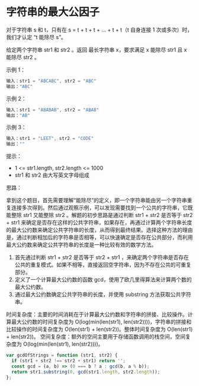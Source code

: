 # 字符串的最大公因子

对于字符串 s 和 t，只有在 s = t + t + t + ... + t + t（t 自身连接 1 次或多次）时，我们才认定 “t 能除尽 s”。

给定两个字符串 str1 和 str2 。返回 最长字符串 x，要求满足 x 能除尽 str1 且 x 能除尽 str2 。

示例 1：

```javascript
输入：str1 = "ABCABC", str2 = "ABC"
输出："ABC"
```

示例 2：

```javascript
输入：str1 = "ABABAB", str2 = "ABAB"
输出："AB"
```

示例 3：

```javascript
输入：str1 = "LEET", str2 = "CODE"
输出：""
```

提示：

- 1 <= str1.length, str2.length <= 1000
- str1 和 str2 由大写英文字母组成

思路：

拿到这个题目，首先需要理解“能除尽”的定义，即一个字符串能由另一个字符串重复连接多次得到。然后通过观察示例，可以发现需要找到一个公共的字符串，它既能整除 str1 又能整除 str2 。解题的初步思路是通过判断 str1 + str2 是否等于 str2 + str1 来确定是否存在这样的公共字符串，如果存在，再通过计算两个字符串长度的最大公约数来确定公共字符串的长度，从而得到最终结果。选择这种方法的理由是，通过判断相加后的字符串是否相等，可以快速确定是否存在公共部分，而利用最大公约数来确定公共字符串的长度是一种比较有效的数学方法。

1. 首先通过判断 str1 + str2 是否等于 str2 + str1 ，来确定两个字符串是否存在公共的重复模式。如果不相等，直接返回空字符串，因为不存在公共的可重复部分。
2. 定义了一个计算最大公约数的函数 gcd，使用了欧几里得算法来计算两个数的最大公约数。
3. 通过最大公约数确定公共字符串的长度，并使用 substring 方法获取公共字符串。

时间复杂度：主要的时间消耗在于计算最大公约数和字符串的拼接、比较操作。计算最大公约数的时间复杂度为 O(log(min(len(str1), len(str2))))，字符串的拼接和比较操作的时间复杂度为 O(len(str1) + len(str2))。整体时间复杂度为 O(len(str1) + len(str2))。
空间复杂度：额外的空间主要用于存储函数调用的栈空间，空间复杂度为 O(log(min(len(str1), len(str2))))。

```javascript
var gcdOfStrings = function (str1, str2) {
  if (str1 + str2 !== str2 + str1) return '';
  const gcd = (a, b) => (0 === b ? a : gcd(b, a % b));
  return str1.substring(0, gcd(str1.length, str2.length));
};
```
